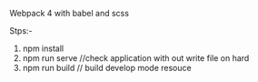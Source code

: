 Webpack 4 with babel and scss

Stps:-
1. npm install
2. npm run serve //check application with out write file on hard
3. npm run build // build develop mode resouce 